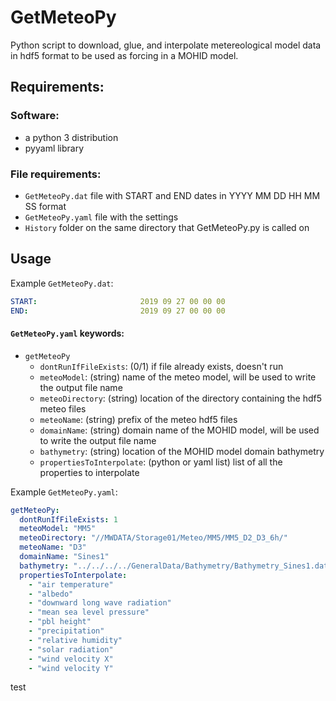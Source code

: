 # GetMeteoPy
Python script to download, glue, and interpolate metereological model data in hdf5 format to be used as forcing in a MOHID model.

## Requirements:
### Software:
- a python 3 distribution
- pyyaml library
### File requirements:
- `GetMeteoPy.dat` file with START and END dates in YYYY MM DD HH MM SS format
- `GetMeteoPy.yaml` file with the settings
- `History` folder on the same directory that GetMeteoPy.py is called on

## Usage
Example `GetMeteoPy.dat`:
```yaml
START:                       2019 09 27 00 00 00
END:                         2019 09 27 00 00 00
```

#### `GetMeteoPy.yaml` keywords:
- `getMeteoPy`
  - `dontRunIfFileExists`: (0/1) if file already exists, doesn't run
  - `meteoModel`: (string) name of the meteo model, will be used to write the output file name
  - `meteoDirectory`: (string) location of the directory containing the hdf5 meteo files
  - `meteoName`: (string) prefix of the meteo hdf5 files
  - `domainName`: (string) domain name of the MOHID model, will be used to write the output file name
  - `bathymetry`: (string) location of the MOHID model domain bathymetry
  - `propertiesToInterpolate`: (python or yaml list) list of all the properties to interpolate

Example `GetMeteoPy.yaml`:
```yaml
getMeteoPy:
  dontRunIfFileExists: 1
  meteoModel: "MM5"
  meteoDirectory: "//MWDATA/Storage01/Meteo/MM5/MM5_D2_D3_6h/"
  meteoName: "D3"
  domainName: "Sines1"
  bathymetry: "../../../../GeneralData/Bathymetry/Bathymetry_Sines1.dat"
  propertiesToInterpolate:
    - "air temperature"
    - "albedo"
    - "downward long wave radiation"
    - "mean sea level pressure"
    - "pbl height"
    - "precipitation"
    - "relative humidity"
    - "solar radiation"
    - "wind velocity X"
    - "wind velocity Y"
```
test 
